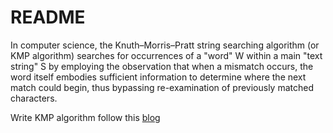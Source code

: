 # README
In computer science, the Knuth–Morris–Pratt string searching algorithm (or KMP algorithm) searches for occurrences of a "word" W within a main "text string" S by employing the observation that when a mismatch occurs, the word itself embodies sufficient information to determine where the next match could begin, thus bypassing re-examination of previously matched characters.

Write KMP algorithm follow this [blog](http://blog.csdn.net/v_july_v/article/details/7041827)

